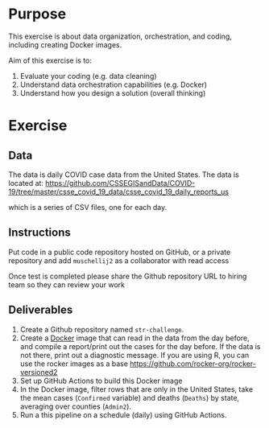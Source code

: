 
<!-- README.md is generated from README.Rmd. Please edit that file -->

# Purpose

This exercise is about data organization, orchestration, and coding,
including creating Docker images.

Aim of this exercise is to:

1.  Evaluate your coding (e.g. data cleaning)
2.  Understand data orchestration capabilities (e.g. Docker)
3.  Understand how you design a solution (overall thinking)

# Exercise

## Data

The data is daily COVID case data from the United States. The data is
located at:
<https://github.com/CSSEGISandData/COVID-19/tree/master/csse_covid_19_data/csse_covid_19_daily_reports_us>

which is a series of CSV files, one for each day.

## Instructions

Put code in a public code repository hosted on GitHub, or a private
repository and add `muschellij2` as a collaborator with read access

Once test is completed please share the Github repository URL to hiring
team so they can review your work

## Deliverables

1.  Create a Github repository named `str-challenge`.
2.  Create a [Docker](https://www.docker.com/) image that can read in
    the data from the day before, and compile a report/print out the
    cases for the day before. If the data is not there, print out a
    diagnostic message. If you are using R, you can use the rocker
    images as a base <https://github.com/rocker-org/rocker-versioned2>
3.  Set up GitHub Actions to build this Docker image
4.  In the Docker image, filter rows that are only in the United States,
    take the mean cases (`Confirmed` variable) and deaths (`Deaths`) by
    state, averaging over counties (`Admin2`).
5.  Run a this pipeline on a schedule (daily) using GitHub Actions.
